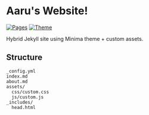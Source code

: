# Aaru's Website!

[![Pages](https://img.shields.io/badge/-Live_on_GitHub_Pages-blue?logo=github)](https://Aarav2709.github.io)
[![Theme](https://img.shields.io/badge/Theme-Minima-9cf)](https://github.com/jekyll/minima)

Hybrid Jekyll site using Minima theme + custom assets.

## Structure
```plaintext
_config.yml
index.md
about.md
assets/
  css/custom.css
  js/custom.js
_includes/
  head.html

